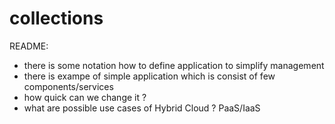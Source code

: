 # collections


README:
- there is some notation how to define application to simplify management
- there is exampe of simple application which is consist of few components/services
- how quick can we change it ?
- what are possible use cases of Hybrid Cloud ? PaaS/IaaS  


